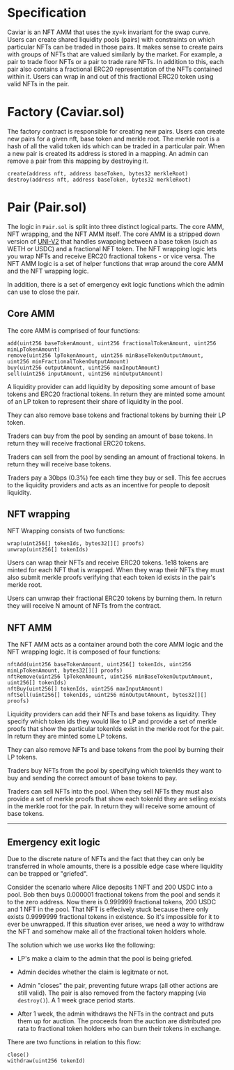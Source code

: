# Specification

Caviar is an NFT AMM that uses the xy=k invariant for the swap curve.
Users can create shared liquidity pools (pairs) with constraints on which particular NFTs can be traded in those pairs. It makes sense to create pairs with groups of NFTs that are valued similarly by the market. For example, a pair to trade floor NFTs or a pair to trade rare NFTs.
In addition to this, each pair also contains a fractional ERC20 representation of the NFTs contained within it.
Users can wrap in and out of this fractional ERC20 token using valid NFTs in the pair.

# Factory (Caviar.sol)

The factory contract is responsible for creating new pairs.
Users can create new pairs for a given nft, base token and merkle root.
The merkle root is a hash of all the valid token ids which can be traded in a particular pair.
When a new pair is created its address is stored in a mapping.
An admin can remove a pair from this mapping by destroying it.

```solidity
create(address nft, address baseToken, bytes32 merkleRoot)
destroy(address nft, address baseToken, bytes32 merkleRoot)
```

# Pair (Pair.sol)

The logic in `Pair.sol` is split into three distinct logical parts. The core AMM, NFT wrapping, and the NFT AMM itself. The core AMM is a stripped down version of [UNI-V2](https://github.com/Uniswap/v2-core) that handles swapping between a base token (such as WETH or USDC) and a fractional NFT token. The NFT wrapping logic lets you wrap NFTs and receive ERC20 fractional tokens - or vice versa. The NFT AMM logic is a set of helper functions that wrap around the core AMM and the NFT wrapping logic.

In addition, there is a set of emergency exit logic functions which the admin can use to close the pair.

## Core AMM

The core AMM is comprised of four functions:

```solidity
add(uint256 baseTokenAmount, uint256 fractionalTokenAmount, uint256 minLpTokenAmount)
remove(uint256 lpTokenAmount, uint256 minBaseTokenOutputAmount, uint256 minFractionalTokenOutputAmount)
buy(uint256 outputAmount, uint256 maxInputAmount)
sell(uint256 inputAmount, uint256 minOutputAmount)
```

A liquidity provider can add liquidity by depositing some amount of base tokens and ERC20 fractional tokens.
In return they are minted some amount of an LP token to represent their share of liquidity in the pool.

They can also remove base tokens and fractional tokens by burning their LP token.

Traders can buy from the pool by sending an amount of base tokens. In return they will receive fractional ERC20 tokens.

Traders can sell from the pool by sending an amount of fractional tokens. In return they will receive base tokens.

Traders pay a 30bps (0.3%) fee each time they buy or sell. This fee accrues to the liquidity providers and acts as an incentive for people to deposit liquidity.

## NFT wrapping

NFT Wrapping consists of two functions:

```solidity
wrap(uint256[] tokenIds, bytes32[][] proofs)
unwrap(uint256[] tokenIds)
```

Users can wrap their NFTs and receive ERC20 tokens. 1e18 tokens are minted for each NFT that is wrapped.
When they wrap their NFTs they must also submit merkle proofs verifying that each token id exists in the pair's merkle root.

Users can unwrap their fractional ERC20 tokens by burning them. In return they will receive N amount of NFTs from the contract.

## NFT AMM

The NFT AMM acts as a container around both the core AMM logic and the NFT wrapping logic.
It is composed of four functions:

```solidity
nftAdd(uint256 baseTokenAmount, uint256[] tokenIds, uint256 minLpTokenAmount, bytes32[][] proofs)
nftRemove(uint256 lpTokenAmount, uint256 minBaseTokenOutputAmount, uint256[] tokenIds)
nftBuy(uint256[] tokenIds, uint256 maxInputAmount)
nftSell(uint256[] tokenIds, uint256 minOutputAmount, bytes32[][] proofs)
```

Liquidity providers can add their NFTs and base tokens as liquidity. They specify which token ids they would like to LP and provide a set of merkle proofs that show the particular tokenIds exist in the merkle root for the pair. In return they are minted some LP tokens.

They can also remove NFTs and base tokens from the pool by burning their LP tokens.

Traders buy NFTs from the pool by specifying which tokenIds they want to buy and sending the correct amount of base tokens to pay.

Traders can sell NFTs into the pool. When they sell NFTs they must also provide a set of merkle proofs that show each tokenId they are selling exists in the merkle root for the pair. In return they will receive some amount of base tokens.

---

## Emergency exit logic

Due to the discrete nature of NFTs and the fact that they can only be transferred in whole amounts, there is a possible edge case where liquidity can be trapped or "griefed".

Consider the scenario where Alice deposits 1 NFT and 200 USDC into a pool. Bob then buys 0.000001 fractional tokens from the pool and sends it to the zero address. Now there is 0.999999 fractional tokens, 200 USDC and 1 NFT in the pool. That NFT is effecively stuck because there only exists 0.9999999 fractional tokens in existence. So it's impossible for it to ever be unwrapped. If this situation ever arises, we need a way to withdraw the NFT and somehow make all of the fractional token holders whole.

The solution which we use works like the following:

- LP's make a claim to the admin that the pool is being griefed.

- Admin decides whether the claim is legitmate or not.

- Admin "closes" the pair, preventing future wraps (all other actions are still valid). The pair is also removed from the factory mapping (via `destroy()`). A 1 week grace period starts.

- After 1 week, the admin withdraws the NFTs in the contract and puts them up for auction. The proceeds from the auction are distributed pro rata to fractional token holders who can burn their tokens in exchange.

There are two functions in relation to this flow:

```solidity
close()
withdraw(uint256 tokenId)
```
